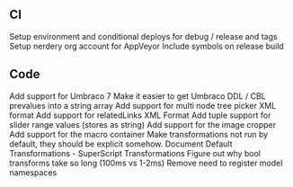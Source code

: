 ## CI

Setup environment and conditional deploys for debug / release and tags
Setup nerdery org account for AppVeyor
Include symbols on release build

## Code

Add support for Umbraco 7
Make it easier to get Umbraco DDL / CBL prevalues into a string array
Add support for multi node tree picker XML format
Add support for relatedLinks XML Format
Add tuple support for slider range values (stores as string)
Add support for the image cropper
Add support for the macro container
Make transformations not run by default, they should be explicit somehow.
Document Default Transformations - SuperScript Transformations
Figure out why bool transforms take so long (100ms vs 1-2ms)
Remove need to register model namespaces